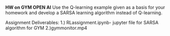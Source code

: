 **HW on GYM OPEN AI**
Use the Q-learning example given as a basis for your homework and develop a
SARSA learning algorithm instead of Q-learning.

Assignment Deliverables:
1.) RLassignment.ipynb- jupyter file for SARSA algorithm for GYM
2.)gymmonitor.mp4
